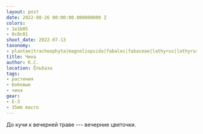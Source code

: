 ```yaml
---
layout: post
date: 2022-08-26 00:00:00.000000000 Z
colors:
- 1e1b05
- 0c0c01
shoot_date: 2022-07-13
taxonomy:
- plantae|tracheophyta|magnoliopsida|fabales|fabaceae|lathyrus|lathyrus pratensis
title: Чина
author: К.С.
location: Ёльбаза
tags:
- растения
- бобовые
- чина
gear:
- E-3
- 35mm macro
---
```

До кучи к вечерней траве --- вечерние цветочки.
